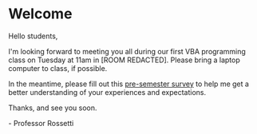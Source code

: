 # Welcome

Hello students,

I'm looking forward to meeting you all during our first VBA programming class on Tuesday at 11am in [ROOM REDACTED]. Please bring a laptop computer to class, if possible.

In the meantime, please fill out this [pre-semester survey](https://goo.gl/forms/EiefEOjC83lvpo3B2) to help me get a better understanding of your experiences and expectations.

Thanks, and see you soon.

\- Professor Rossetti
